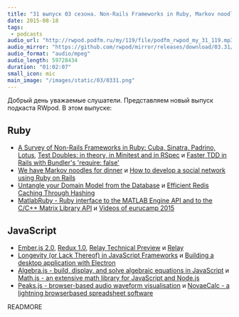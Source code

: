 ```yaml
---
title: "31 выпуск 03 сезона. Non-Rails Frameworks in Ruby, Markov noodles, MatlabRuby, Relay, Redux, Algebra.js, Peaks.js и прочее"
date: 2015-08-18
tags:
 - podcasts
audio_url: "http://rwpod.podfm.ru/my/119/file/podfm_rwpod_my_31_119.mp3"
audio_mirror: "https://github.com/rwpod/mirror/releases/download/03.31/0331.mp3"
audio_format: "audio/mpeg"
audio_length: 59728434
duration: "01:02:07"
small_icon: mic
main_image: "/images/static/03/0331.png"
---
```


Добрый день уважаемые слушатели. Представляем новый выпуск подкаста RWpod. В этом выпуске:

## Ruby

 - [A Survey of Non-Rails Frameworks in Ruby: Cuba, Sinatra, Padrino, Lotus](http://blog.codeship.com/a-survey-of-non-rails-frameworks-in-ruby-cuba-sinatra-padrino-lotus/), [Test Doubles: in theory, in Minitest and in RSpec](http://rubylogs.com/test-doubles-theory-minitest-rspec/) и [Faster TDD in Rails with Bundler's 'require: false'](http://www.andywaite.com/2015/08/15/faster-tdd-in-rails-with-bundlers-require-false/)
 - [We have Markov noodles for dinner](http://dabrorius.github.io/2015/08/markov-noodles.html) и [How to develop a social network using Ruby on Rails](https://medium.com/rails-ember-beyond/how-to-build-a-social-network-using-rails-eb31da569233)
 - [Untangle your Domain Model from the Database](http://insights.workshop14.io/2015/08/09/untangle-your-domain-model-from-the-database.html) и [Efficient Redis Caching Through Hashing](http://sorentwo.com/2015/08/10/efficient-redis-caching-through-hashing.html)
 - [MatlabRuby - Ruby interface to the MATLAB Engine API and to the C/C++ Matrix Library API](https://github.com/pmatsinopoulos/matlab_ruby) и [Videos of eurucamp 2015](http://media.eurucamp.org/eurucamp/2015/DG_Tweety)

## JavaScript

 - [Ember.js 2.0](http://emberjs.com/blog/2015/08/13/ember-2-0-released.html), [Redux 1.0](http://rackt.github.io/redux/), [Relay Technical Preview](http://facebook.github.io/react/blog/2015/08/11/relay-technical-preview.html) и [Relay](https://facebook.github.io/relay/)
 - [Longevity (or Lack Thereof) in JavaScript Frameworks](http://blog.bitovi.com/longevity-or-lack-thereof-in-javascript-frameworks/) и [Building a desktop application with Electron](https://medium.com/developers-writing/building-a-desktop-application-with-electron-204203eeb658)
 - [Algebra.js - build, display, and solve algebraic equations in JavaScript](http://algebra.js.org/) и [Math.js - an extensive math library for JavaScript and Node.js](http://mathjs.org/)
 - [Peaks.js - browser-based audio waveform visualisation](http://waveform.prototyping.bbc.co.uk/) и [NovaeCalc - a lightning browserbased spreadsheet software](https://github.com/felixmaier/NovaeCalc)

READMORE

